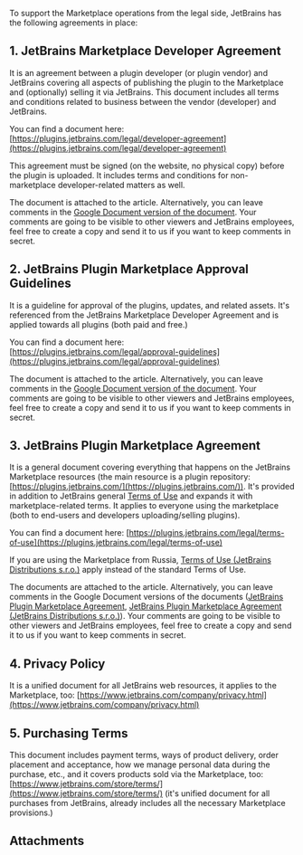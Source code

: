 [//]: # (title: Legal Agreements)

To support the Marketplace operations from the legal side, JetBrains has the following agreements in place:

## 1. JetBrains Marketplace Developer Agreement

It is an agreement between a plugin developer (or plugin vendor) and JetBrains covering all aspects of publishing the plugin to the Marketplace and (optionally) selling it via JetBrains. This document includes all terms and conditions related to business between the vendor (developer) and JetBrains.

You can find a document here: [https://plugins.jetbrains.com/legal/developer-agreement](https://plugins.jetbrains.com/legal/developer-agreement)

This agreement must be signed (on the website, no physical copy) before the plugin is uploaded. It includes terms and conditions for non-marketplace developer-related matters as well.

The document is attached to the article. Alternatively, you can leave comments in the [Google Document version of the document](https://docs.google.com/document/d/1twHbfMfJXgT10LsHbsl8jKMd_esfNTsSQYo0nhKI2kI/edit). Your comments are going to be visible to other viewers and JetBrains employees, feel free to create a copy and send it to us if you want to keep comments in secret.

## 2. JetBrains Plugin Marketplace Approval Guidelines

It is a guideline for approval of the plugins, updates, and related assets. It's referenced from the JetBrains Marketplace Developer Agreement and is applied towards all plugins (both paid and free.)

You can find a document here: [https://plugins.jetbrains.com/legal/approval-guidelines](https://plugins.jetbrains.com/legal/approval-guidelines) 

The document is attached to the article. Alternatively, you can leave comments in the [Google Document version of the document](https://docs.google.com/document/d/11ls1qpMbUTLVjwLq5RHu6RVHrQ9vvLwSOeE-g88eJJs/edit). Your comments are going to be visible to other viewers and JetBrains employees, feel free to create a copy and send it to us if you want to keep comments in secret.

##  3. JetBrains Plugin Marketplace Agreement

It is a general document covering everything that happens on the JetBrains Marketplace resources (the main resource is a plugin repository: [https://plugins.jetbrains.com/](https://plugins.jetbrains.com/)). It's provided in addition to JetBrains general [Terms of Use](https://www.jetbrains.com/company/useterms.html) and expands it with marketplace-related terms. It applies to everyone using the marketplace (both to end-users and developers uploading/selling plugins).

You can find a document here: [https://plugins.jetbrains.com/legal/terms-of-use](https://plugins.jetbrains.com/legal/terms-of-use)

If you are using the Marketplace from Russia, [Terms of Use (JetBrains Distributions s.r.o.)](https://plugins.jetbrains.com/legal/ru-terms-of-use) apply instead of the standard Terms of Use.

The documents are attached to the article. Alternatively, you can leave comments in the Google Document versions of the documents ([JetBrains Plugin Marketplace Agreement](https://docs.google.com/document/d/1xw24DYnDunbxm3lDZjB7F0ZgjPDDhyWMA4be8d41V0I/edit), [JetBrains Plugin Marketplace Agreement (JetBrains Distributions s.r.o.)](https://docs.google.com/document/d/1sXeR5y3bIgrpX2Yu2mq_6LfYXD8ofxRBt7ZFvGn6MV4/edit)). Your comments are going to be visible to other viewers and JetBrains employees, feel free to create a copy and send it to us if you want to keep comments in secret.

## 4. Privacy Policy

It is a unified document for all JetBrains web resources, it applies to the Marketplace, too: [https://www.jetbrains.com/company/privacy.html](https://www.jetbrains.com/company/privacy.html)

## 5. Purchasing Terms

This document includes payment terms, ways of product delivery, order placement and acceptance, how we manage personal data during the purchase, etc., and it covers products sold via the Marketplace, too: [https://www.jetbrains.com/store/terms/](https://www.jetbrains.com/store/terms/) (it's unified document for all purchases from JetBrains, already includes all the necessary Marketplace provisions.)

## Attachments

<res resource-id="jetbrains-plugin-marketplace-agreement-docx"/>

<res resource-id="jetbrains-plugin-marketplace-agreement-pdf"/>

<res resource-id="jetbrains-plugin-marketplace-agreement-jbd-docx"/>

<res resource-id="jetbrains-plugin-marketplace-agreement-jbd-pdf"/>

<res resource-id="jetbrains-plugin-marketplace-approval-guidelines-docx"/>

<res resource-id="jetbrains-plugin-marketplace-approval-guidelines-pdf"/>

<res resource-id="jetbrains-plugin-marketplace-developer-agreement-docx"/>

<res resource-id="jetbrains-plugin-marketplace-developer-agreement-pdf"/>